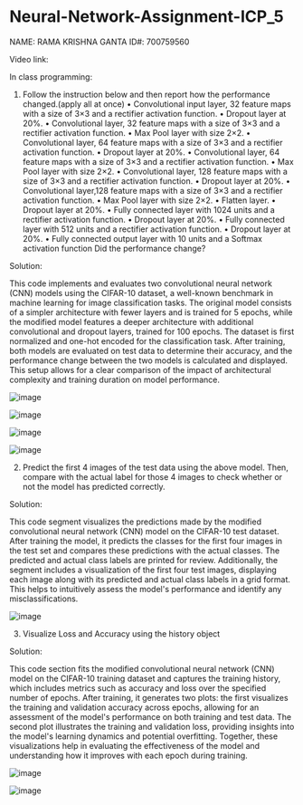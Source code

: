 # Neural-Network-Assignment-ICP_5

NAME: RAMA KRISHNA GANTA ID#: 700759560

Video link:

In class programming:

1. Follow the instruction below and then report how the performance changed.(apply all at once)
• Convolutional input layer, 32 feature maps with a size of 3×3 and a rectifier activation function.
• Dropout layer at 20%.
• Convolutional layer, 32 feature maps with a size of 3×3 and a rectifier activation function.
• Max Pool layer with size 2×2.
• Convolutional layer, 64 feature maps with a size of 3×3 and a rectifier activation function.
• Dropout layer at 20%.
• Convolutional layer, 64 feature maps with a size of 3×3 and a rectifier activation function.
• Max Pool layer with size 2×2.
• Convolutional layer, 128 feature maps with a size of 3×3 and a rectifier activation function.
• Dropout layer at 20%.
• Convolutional layer,128 feature maps with a size of 3×3 and a rectifier activation function.
• Max Pool layer with size 2×2.
• Flatten layer.
• Dropout layer at 20%.
• Fully connected layer with 1024 units and a rectifier activation function.
• Dropout layer at 20%.
• Fully connected layer with 512 units and a rectifier activation function.
• Dropout layer at 20%.
• Fully connected output layer with 10 units and a Softmax activation function
Did the performance change?

Solution:

This code implements and evaluates two convolutional neural network (CNN) models using the CIFAR-10 dataset, a well-known benchmark in machine learning for image classification tasks. The original model consists of a simpler architecture with fewer layers and is trained for 5 epochs, while the modified model features a deeper architecture with additional convolutional and dropout layers, trained for 100 epochs. The dataset is first normalized and one-hot encoded for the classification task. After training, both models are evaluated on test data to determine their accuracy, and the performance change between the two models is calculated and displayed. This setup allows for a clear comparison of the impact of architectural complexity and training duration on model performance.

![image](https://github.com/user-attachments/assets/4ae12bd7-67d7-4a33-a4a0-5f1bd9e7682b)

![image](https://github.com/user-attachments/assets/660dd242-142f-4b6f-b4d2-ab461eded4d1)

![image](https://github.com/user-attachments/assets/15cd37bf-9a8e-4419-ad42-e168eeb99b3b)
        
![image](https://github.com/user-attachments/assets/c955efbd-2e21-480c-8595-a3043c59bf67)

2. Predict the first 4 images of the test data using the above model. Then, compare with the actual label for those 4 images to check whether or not the model has predicted correctly.

Solution:

This code segment visualizes the predictions made by the modified convolutional neural network (CNN) model on the CIFAR-10 test dataset. After training the model, it predicts the classes for the first four images in the test set and compares these predictions with the actual classes. The predicted and actual class labels are printed for review. Additionally, the segment includes a visualization of the first four test images, displaying each image along with its predicted and actual class labels in a grid format. This helps to intuitively assess the model's performance and identify any misclassifications.

![image](https://github.com/user-attachments/assets/398ef69d-0465-4ed4-96c3-7b962f8d9fcb)

3. Visualize Loss and Accuracy using the history object

Solution:

This code section fits the modified convolutional neural network (CNN) model on the CIFAR-10 training dataset and captures the training history, which includes metrics such as accuracy and loss over the specified number of epochs. After training, it generates two plots: the first visualizes the training and validation accuracy across epochs, allowing for an assessment of the model's performance on both training and test data. The second plot illustrates the training and validation loss, providing insights into the model's learning dynamics and potential overfitting. Together, these visualizations help in evaluating the effectiveness of the model and understanding how it improves with each epoch during training.

![image](https://github.com/user-attachments/assets/e923e87f-2809-4c68-86a6-99ae78a9eed1)

![image](https://github.com/user-attachments/assets/414aa0d6-0ba0-4ddf-9166-e77c803efbe3)

